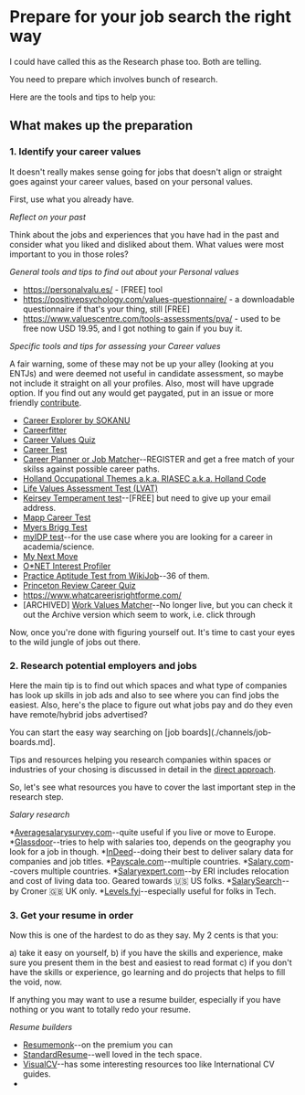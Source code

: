 # Prepare for your job search the right way

I could have called this as the Research phase too. Both are telling. 

You need to prepare which involves bunch of research. 

Here are the tools and tips to help you:

## What makes up the preparation

### 1. Identify your career values

It doesn't really makes sense going for jobs that doesn't align or straight goes against your career values, based on your personal values. 

First, use what you already have. 

_Reflect on your past_

Think about the jobs and experiences that you have had in the past and consider what you liked and disliked about them. What values were most important to you in those roles?

_General tools and tips to find out about your Personal values_

* https://personalvalu.es/ - [FREE] tool
* https://positivepsychology.com/values-questionnaire/ - a downloadable questionnaire if that's your thing, still [FREE]
* https://www.valuescentre.com/tools-assessments/pva/ - used to be free now USD 19.95, and I got nothing to gain if you buy it.

_Specific tools and tips for assessing your Career values_

A fair warning, some of these may not be up your alley (looking at you ENTJs) and were deemed not useful in candidate assessment, so maybe not include it straight on all your profiles.
Also, most will have upgrade option. If you find out any would get paygated, put in an issue or more friendly [contribute](./).

* [Career Explorer by SOKANU](https://www.careerexplorer.com/career-test/)
* [Careerfitter](https://www.careerfitter.com/) 
* [Career Values Quiz](https://www.careerguidancecharts.com/career-values-quiz.html)
* [Career Test](https://www.123test.com/career-test/)
* [Career Planner or Job Matcher](https://www.prospects.ac.uk/planner)--REGISTER and get a free match of your skilss against possible career paths.
* [Holland Occupational Themes a.k.a. RIASEC a.k.a. Holland Code](https://www.truity.com/test/holland-code-career-test)
* [Life Values Assessment Test (LVAT)](https://www.whatsnext.com/life-values-self-assessment-test/)
* [Keirsey Temperament test](https://www.keirsey.com/sorter/register.aspx)--[FREE] but need to give up your email address.
* [Mapp Career Test](https://www.assessment.com/)
* [Myers Brigg Test](https://www.truity.com/test/type-finder-careers)
* [myIDP test](https://myidp.sciencecareers.org/?AspxAutoDetectCookieSupport=1)--for the use case where you are looking for a career in academia/science.
* [My Next Move](https://www.mynextmove.org/explore/ip)
* [O*NET Interest Profiler](https://www.mynextmove.org/explore/ip)
* [Practice Aptitude Test from WikiJob](https://www.wikijob.co.uk/aptitude-tests-home)--36 of them.
* [Princeton Review Career Quiz](https://www.princetonreview.com/quiz/career-quiz)
* https://www.whatcareerisrightforme.com/ 
* [ARCHIVED] [Work Values Matcher](https://web.archive.org/web/20210417015939/https://www.careeronestop.org/Toolkit/Careers/work-values-matcher.aspx)--No longer live, but you can check it out the Archive version which seem to work, i.e. click through

Now, once you're done with figuring yourself out.
It's time to cast your eyes to the wild jungle of jobs out there.

### 2. Research potential employers and jobs

Here the main tip is to find out which spaces and what type of companies has look up skills in job ads and also to see where you can find jobs the easiest. 
Also, here's the place to figure out what jobs pay and do they even have remote/hybrid jobs advertised?

You can start the easy way searching on [job boards](./channels/job-boards.md].

Tips and resources helping you research companies within spaces or industries of your chosing is discussed in detail in the [direct approach](direct-approach.md). 

So, let's see what resources you have to cover the last important step in the research step. 

_Salary research_

*[Averagesalarysurvey.com](https://www.averagesalarysurvey.com/)--quite useful if you live or move to Europe.
*[Glassdoor](https://www.glassdoor.com)--tries to help with salaries too, depends on the geography you look for a job in though.
*[InDeed](https://www.indeed.com)--doing their best to deliver salary data for companies and job titles.
*[Payscale.com](https://www.payscale.com/)--multiple countries.
*[Salary.com](https://www.salary.com/research)--covers multiple countries.
*[Salaryexpert.com](https://www.salaryexpert.com/)--by ERI includes relocation and cost of living data too. Geared towards 🇺🇸 US folks.
*[SalarySearch](https://www.salarysearch.co.uk/)--by Croner 🇬🇧 UK only.
*[Levels.fyi](https://www.levels.fyi/)--especially useful for folks in Tech.

### 3. Get your resume in order

Now this is one of the hardest to do as they say. 
My 2 cents is that you:

a) take it easy on yourself,
b) if you have the skills and experience, make sure you present them in the best and easiest to read format
c) if you don't have the skills or experience, go learning and do projects that helps to fill the void, now.

If anything you may want to use a resume builder, especially if you have nothing or you want to totally redo your resume.

_Resume builders_

* [Resumemonk](https://www.resumonk.com/)--on the premium you can
* [StandardResume](https://standardresume.co/)--well loved in the tech space.
* [VisualCV](https://www.visualcv.com/)--has some interesting resources too like International CV guides. 
* 
